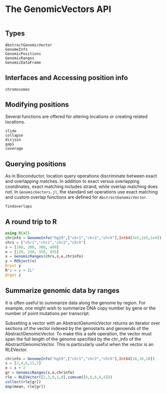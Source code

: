# The GenomicVectors API

```@contents
```

## Types
```@docs
AbstractGenomicVector
GenomeInfo
GenomicPositions
GenomicRanges
GenomicDataFrame
```

## Interfaces and Accessing position info
```@docs
chromosomes
```

## Modifying positions
Several functions are offered for altering locations or creating related locations.
```@docs
slide
collapse
disjoin
gaps
coverage
```

## Querying positions
As in Bioconductor, location query operations discriminate between exact and overlapping matches. In
addition to exact versus overlapping coordinates, exact matching includes strand, while overlap matching
does not. In `GenomicVectors.jl`, the standard set operations use exact matching and custom overlap functions are defined for `AbstractGenomicVector`.

```@docs
findoverlaps
```

## A round trip to R
```julia
using RCall
chrinfo = GenomeInfo("hg19",["chr1","chr2","chrX"],Int64[3e5,2e5,1e4])
chrs = ["chr1","chr2","chr2","chrX"]
s = [100, 200, 300, 400]
e = [120, 240, 350, 455]
x = GenomicRanges(chrs,s,e,chrinfo)
y = RObject(x)
@rput y
R"z = y + 2L"
@rget z
```

## Summarize genomic data by ranges

It is often useful to summarize data along the genome by region. For example, one
might wish to summarize DNA copy number by gene or the number of point mutations per
transcript.

Subsetting a vector with an AbstractGenomicVector returns an iterator over sections
of the vector indexed by the genostarts and genoends of the AbstractGenomicVector.
To make this a safe operation, the vector must span the full length of the genome
specified by the chr_info of the AbstractGenomicVector. This is particularly useful
when the vector is an RLEVector.

```julia
chrinfo = GenomeInfo("hg19",["chr1","chr2","chrX"],Int64[10,10,10])
s = [2,4,6,15,7]
e = s + 2
gr = GenomicRanges(s,e,chrinfo)
rle = RLEVector([2,3,9,1,0],cumsum([6,6,6,6,6]))
collect(rle[gr])
map(mean, rle[gr])
```
